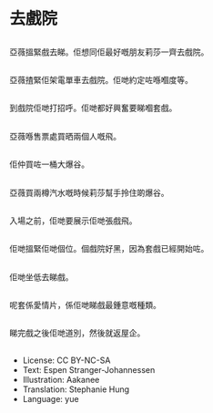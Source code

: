 # 去戲院

##
亞薇搵緊戲去睇。佢想同佢最好嘅朋友莉莎一齊去戲院。

##
亞薇揸緊佢架電單車去戲院。佢哋約定咗喺嗰度等。

##
到戲院佢哋打招呼。佢哋都好興奮要睇嗰套戲。

##
亞薇喺售票處買晒兩個人嘅飛。

##
佢仲買咗一桶大爆谷。

##
亞薇買兩樽汽水嘅時候莉莎幫手拎住啲爆谷。

##
入場之前，佢哋要展示佢哋張戲飛。

##
佢哋搵緊佢哋個位。個戲院好黑，因為套戲已經開始咗。

##
佢哋坐低去睇戲。

##
呢套係愛情片，係佢哋睇戲最鍾意嘅種類。

##
睇完戲之後佢哋道別，然後就返屋企。

##
* License: CC BY-NC-SA
* Text: Espen Stranger-Johannessen
* Illustration: Aakanee
* Translation: Stephanie Hung
* Language: yue
